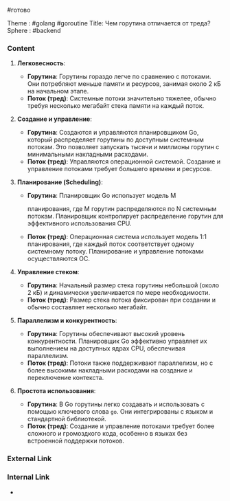 #готово 

Theme : #golang #goroutine 
Title: Чем горутина отличается от треда?
Sphere : #backend

### Content

1. **Легковесность**:
    
    - **Горутина**: Горутины гораздо легче по сравнению с потоками. Они потребляют меньше памяти и ресурсов, занимая около 2 кБ на начальном этапе.
    - **Поток (тред)**: Системные потоки значительно тяжелее, обычно требуя несколько мегабайт стека памяти на каждый поток.
2. **Создание и управление**:
    
    - **Горутина**: Создаются и управляются планировщиком Go, который распределяет горутины по доступным системным потокам. Это позволяет запускать тысячи и миллионы горутин с минимальными накладными расходами.
    - **Поток (тред)**: Управляются операционной системой. Создание и управление потоками требует большего времени и ресурсов.
3. **Планирование (Scheduling)**:
    
    - **Горутина**: Планировщик Go использует модель M
        
        планирования, где M горутин распределяются по N системным потокам. Планировщик контролирует распределение горутин для эффективного использования CPU.
    - **Поток (тред)**: Операционная система использует модель 1:1 планирования, где каждый поток соответствует одному системному потоку. Планирование и управление потоками осуществляются ОС.
4. **Управление стеком**:
    
    - **Горутина**: Начальный размер стека горутины небольшой (около 2 кБ) и динамически увеличивается по мере необходимости.
    - **Поток (тред)**: Размер стека потока фиксирован при создании и обычно составляет несколько мегабайт.
5. **Параллелизм и конкурентность**:
    
    - **Горутина**: Горутины обеспечивают высокий уровень конкурентности. Планировщик Go эффективно управляет их выполнением на доступных ядрах CPU, обеспечивая параллелизм.
    - **Поток (тред)**: Потоки также поддерживают параллелизм, но с более высокими накладными расходами на создание и переключение контекста.
6. **Простота использования**:
    
    - **Горутина**: В Go горутины легко создавать и использовать с помощью ключевого слова `go`. Они интегрированы с языком и стандартной библиотекой.
    - **Поток (тред)**: Создание и управление потоками требует более сложного и громоздкого кода, особенно в языках без встроенной поддержки потоков.
### External Link



### Internal Link

- 